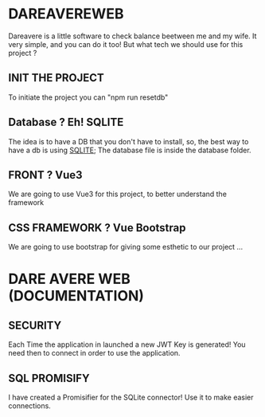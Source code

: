 # DAREAVEREWEB

Dareavere is a little software to check balance beetween me and my wife.
It very simple, and you can do it too!
But what tech we should use for this project ?

## INIT THE PROJECT

To initiate the project you can "npm run resetdb"

## Database ? Eh! SQLITE

The idea is to have a DB that you don't have to install, so, the best way to have a db is using [SQLITE](https://www.sqlite.org/);
The database file is inside the database folder.

## FRONT ? Vue3

We are going to use Vue3 for this project, to better understand the framework

## CSS FRAMEWORK ? Vue Bootstrap

We are going to use bootstrap for giving some esthetic to our project
...

# DARE AVERE WEB (DOCUMENTATION)

## SECURITY

Each Time the application in launched a new JWT Key is generated! You need then to connect in order to use the application.

## SQL PROMISIFY

I have created a Promisifier for the SQLite connector! Use it to make easier connections.
